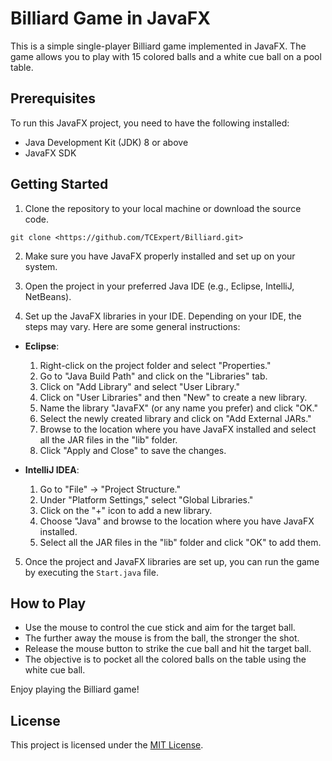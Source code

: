 # Billiard Game in JavaFX

This is a simple single-player Billiard game implemented in JavaFX. The game allows you to play with 15 colored balls and a white cue ball on a pool table.

## Prerequisites

To run this JavaFX project, you need to have the following installed:

- Java Development Kit (JDK) 8 or above
- JavaFX SDK

## Getting Started

1. Clone the repository to your local machine or download the source code.


```
git clone <https://github.com/TCExpert/Billiard.git>
```


2. Make sure you have JavaFX properly installed and set up on your system.

3. Open the project in your preferred Java IDE (e.g., Eclipse, IntelliJ, NetBeans).

4. Set up the JavaFX libraries in your IDE. Depending on your IDE, the steps may vary. Here are some general instructions:

- **Eclipse**:
  1. Right-click on the project folder and select "Properties."
  2. Go to "Java Build Path" and click on the "Libraries" tab.
  3. Click on "Add Library" and select "User Library."
  4. Click on "User Libraries" and then "New" to create a new library.
  5. Name the library "JavaFX" (or any name you prefer) and click "OK."
  6. Select the newly created library and click on "Add External JARs."
  7. Browse to the location where you have JavaFX installed and select all the JAR files in the "lib" folder.
  8. Click "Apply and Close" to save the changes.

- **IntelliJ IDEA**:
  1. Go to "File" -> "Project Structure."
  2. Under "Platform Settings," select "Global Libraries."
  3. Click on the "+" icon to add a new library.
  4. Choose "Java" and browse to the location where you have JavaFX installed.
  5. Select all the JAR files in the "lib" folder and click "OK" to add them.

5. Once the project and JavaFX libraries are set up, you can run the game by executing the `Start.java` file.

## How to Play

- Use the mouse to control the cue stick and aim for the target ball.
- The further away the mouse is from the ball, the stronger the shot.
- Release the mouse button to strike the cue ball and hit the target ball.
- The objective is to pocket all the colored balls on the table using the white cue ball.

Enjoy playing the Billiard game!

## License

This project is licensed under the [MIT License](LICENSE).
